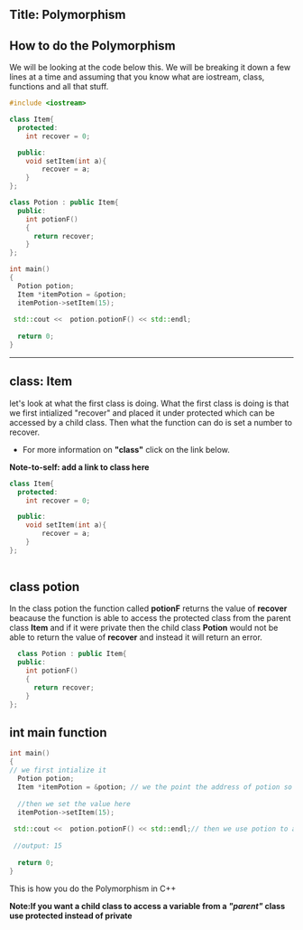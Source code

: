 

Title: Polymorphism
---

## How to do the Polymorphism

We will be looking at the code below this. We will be breaking it down a few lines at a time and assuming that you know what are iostream, class, functions and all that stuff.


```cpp
#include <iostream>

class Item{
  protected:
    int recover = 0;

  public:
    void setItem(int a){
        recover = a;
    }
};

class Potion : public Item{
  public:
    int potionF()
    {
      return recover;
    }
};

int main()
{
  Potion potion;
  Item *itemPotion = &potion;
  itemPotion->setItem(15);
  
 std::cout <<  potion.potionF() << std::endl;
  
  return 0;
}
```

---

## class: Item

let's look at what the first class is doing. What the first class is doing is that we first intialized "recover" and placed it under protected which can be accessed by a child class. Then what the function can do is set a number to recover. 

* For more information on **"class"** click on the link below.

**Note-to-self: add a link to class here**

```cpp
class Item{
  protected:
    int recover = 0;

  public:
    void setItem(int a){
        recover = a;
    }
};
  
```

## class potion

In the class potion the function called **potionF**  returns the value of **recover** beacause the function is able to access the protected class from the parent class **Item** and if it were private then the child class **Potion** would not be able to return the value of **recover** and instead it will return an error.

```cpp
  class Potion : public Item{
  public:
    int potionF()
    {
      return recover;
    }
};
```

## int main function

```cpp
int main()
{
// we first intialize it
  Potion potion;
  Item *itemPotion = &potion; // we the point the address of potion so we can set a value for potion
  
  //then we set the value here
  itemPotion->setItem(15);
  
 std::cout <<  potion.potionF() << std::endl;// then we use potion to access it's own function
 
 //output: 15
  
  return 0;
}
```

This is how you do the Polymorphism in C++

**Note:If you want a child class to access a variable from a ***"parent"*** class use protected instead of private**

